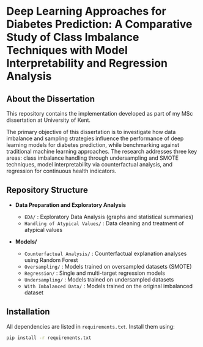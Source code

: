 # Deep Learning Approaches for Diabetes Prediction: A Comparative Study of Class Imbalance Techniques with Model Interpretability and Regression Analysis


## About the Dissertation
This repository contains the implementation developed as part of my MSc dissertation at University of Kent.

The primary objective of this dissertation is to investigate how data imbalance and sampling strategies influence the performance of deep learning models for diabetes prediction, while benchmarking against traditional machine learning approaches. The research addresses three key areas: class imbalance handling through undersampling and SMOTE techniques, model interpretability via counterfactual analysis, and regression for continuous health indicators.


## Repository Structure
- **Data Preparation and Exploratory Analysis**  
  - `EDA/` : Exploratory Data Analysis (graphs and statistical summaries)  
  - `Handling of Atypical Values/` : Data cleaning and treatment of atypical values  

- **Models/**  
  - `Counterfactual Analysis/` : Counterfactual explanation analyses using Random Forest 
  - `Oversampling/` : Models trained on oversampled datasets (SMOTE)   
  - `Regression/` : Single and multi-target regression models  
  - `Undersampling/` : Models trained on undersampled datasets  
  - `With Imbalanced Data/` : Models trained on the original imbalanced dataset  



## Installation
All dependencies are listed in `requirements.txt`. Install them using:
```bash
pip install -r requirements.txt
